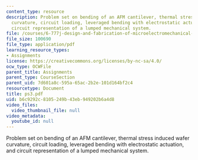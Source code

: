 ```yaml
---
content_type: resource
description: Problem set on bending of an AFM cantilever, thermal stress induced wafer
  curvature, circuit loading, leveraged bending with electrostatic actuation, and
  circuit representation of a lumped mechanical system.
file: /courses/6-777j-design-and-fabrication-of-microelectromechanical-devices-spring-2007/b6c9292c8105249b43eb949202b6a4d8_ps3.pdf
file_size: 100690
file_type: application/pdf
learning_resource_types:
- Assignments
license: https://creativecommons.org/licenses/by-nc-sa/4.0/
ocw_type: OCWFile
parent_title: Assignments
parent_type: CourseSection
parent_uid: 7d601a8c-595a-65ac-2b2e-101d164bf2c4
resourcetype: Document
title: ps3.pdf
uid: b6c9292c-8105-249b-43eb-949202b6a4d8
video_files:
  video_thumbnail_file: null
video_metadata:
  youtube_id: null
---
```

Problem set on bending of an AFM cantilever, thermal stress induced wafer curvature, circuit loading, leveraged bending with electrostatic actuation, and circuit representation of a lumped mechanical system.